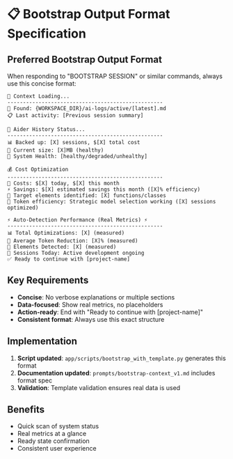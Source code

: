 # 📋 Bootstrap Output Format Specification

## **Preferred Bootstrap Output Format**

When responding to "BOOTSTRAP SESSION" or similar commands, always use this concise format:

```
🔄 Context Loading...
--------------------------------------------------
📂 Found: {WORKSPACE_DIR}/ai-logs/active/[latest].md
📋 Last activity: [Previous session summary]

💾 Aider History Status...
--------------------------------------------------
📊 Backed up: [X] sessions, $[X] total cost
📏 Current size: [X]MB (healthy)
🏥 System Health: [healthy/degraded/unhealthy]

💰 Cost Optimization
--------------------------------------------------
💸 Costs: $[X] today, $[X] this month
⚡ Savings: $[X] estimated savings this month ([X]% efficiency)
🎯 Target elements identified: [X] functions/classes
🚀 Token efficiency: Strategic model selection working ([X] sessions optimized)

⚡ Auto-Detection Performance (Real Metrics) ⚡
--------------------------------------------------
📊 Total Optimizations: [X] (measured)
🎯 Average Token Reduction: [X]% (measured)
🔧 Elements Detected: [X] (measured)
📅 Sessions Today: Active development ongoing
✅ Ready to continue with [project-name]
```

## **Key Requirements**

- **Concise**: No verbose explanations or multiple sections
- **Data-focused**: Show real metrics, no placeholders
- **Action-ready**: End with "Ready to continue with [project-name]"
- **Consistent format**: Always use this exact structure

## **Implementation**

1. **Script updated**: `app/scripts/bootstrap_with_template.py` generates this format
2. **Documentation updated**: `prompts/bootstrap-context_v1.md` includes format spec
3. **Validation**: Template validation ensures real data is used

## **Benefits**

- Quick scan of system status
- Real metrics at a glance
- Ready state confirmation
- Consistent user experience
